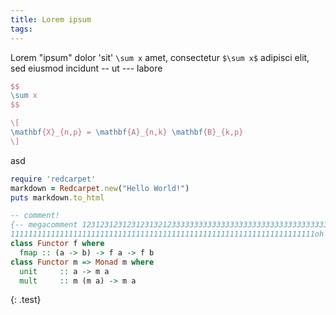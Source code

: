 ```yaml
---
title: Lorem ipsum
tags: 
---
```


Lorem "ipsum" dolor 'sit' `\sum x` amet, consectetur `$\sum x$` adipisci elit,
 sed eiusmod incidunt -- ut --- labore 

``` tex
$$
\sum x
$$
```

``` tex
\[
\mathbf{X}_{n,p} = \mathbf{A}_{n,k} \mathbf{B}_{k,p}
\]
```

asd


``` ruby
require 'redcarpet'
markdown = Redcarpet.new("Hello World!")
puts markdown.to_html
```

``` haskell
-- comment!
{-- megacomment 123123123123123132123333333333333333333333333333333333333333333
11111111111111111111111111111111111111111111111111111111111111111111oh yeah --}
class Functor f where
  fmap :: (a -> b) -> f a -> f b
class Functor m => Monad m where
  unit     :: a -> m a
  mult     :: m (m a) -> m a
```
{: .test}
